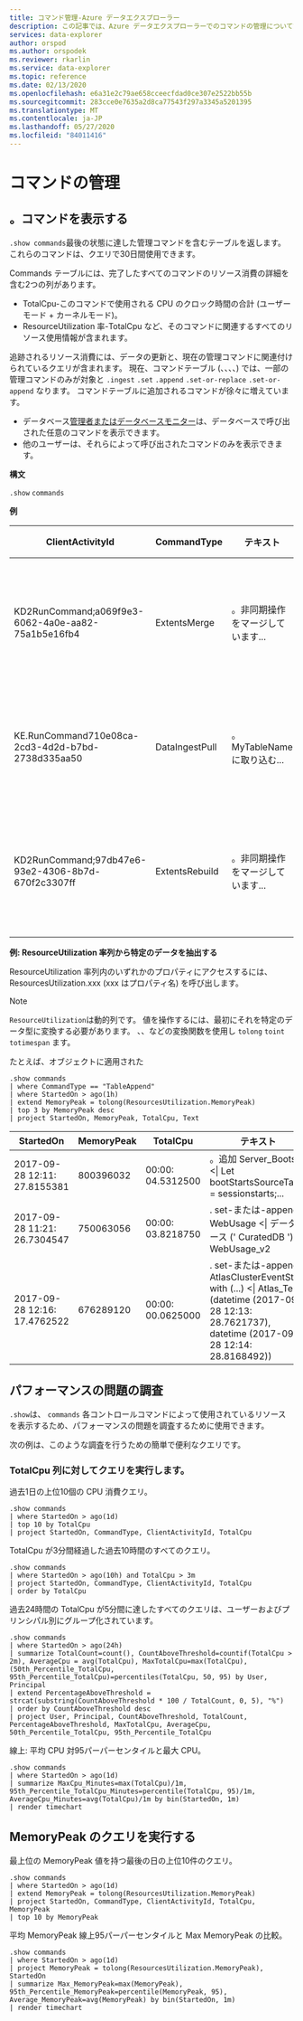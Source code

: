 ```yaml
---
title: コマンド管理-Azure データエクスプローラー
description: この記事では、Azure データエクスプローラーでのコマンドの管理について説明します。
services: data-explorer
author: orspod
ms.author: orspodek
ms.reviewer: rkarlin
ms.service: data-explorer
ms.topic: reference
ms.date: 02/13/2020
ms.openlocfilehash: e6a31e2c79ae658cceecfdad0ce307e2522bb55b
ms.sourcegitcommit: 283cce0e7635a2d8ca77543f297a3345a5201395
ms.translationtype: MT
ms.contentlocale: ja-JP
ms.lasthandoff: 05/27/2020
ms.locfileid: "84011416"
---
```

# <a name="commands-management"></a>コマンドの管理

## <a name="show-commands"></a>。コマンドを表示する 

`.show commands`最後の状態に達した管理コマンドを含むテーブルを返します。 これらのコマンドは、クエリで30日間使用できます。

Commands テーブルには、完了したすべてのコマンドのリソース消費の詳細を含む2つの列があります。

* TotalCpu-このコマンドで使用される CPU のクロック時間の合計 (ユーザーモード + カーネルモード)。
* ResourceUtilization 率-TotalCpu など、そのコマンドに関連するすべてのリソース使用情報が含まれます。

追跡されるリソース消費には、データの更新と、現在の管理コマンドに関連付けられているクエリが含まれます。
現在、コマンドテーブル (、、、、) では、一部の管理コマンドのみが対象と `.ingest` `.set` `.append` `.set-or-replace` `.set-or-append` なります。 コマンドテーブルに追加されるコマンドが徐々に増えています。

* データベース[管理者またはデータベースモニター](../management/access-control/role-based-authorization.md)は、データベースで呼び出された任意のコマンドを表示できます。
* 他のユーザーは、それらによって呼び出されたコマンドのみを表示できます。

**構文**

`.show` `commands`
 
**例**
 
|ClientActivityId |CommandType |テキスト |データベース |StartedOn |LastUpdatedOn |Duration |State |RootActivityId |User |FailureReason |アプリケーション |プリンシパル |TotalCpu |ResourceUtilization
|--|--|--|--|--|--|--|--|--|--|--|--|--|--|--
|KD2RunCommand;a069f9e3-6062-4a0e-aa82-75a1b5e16fb4 |ExtentsMerge   |。非同期操作をマージしています...    |DB1    |2017-09-05 11:08: 07.5738569    |2017-09-05 11:08: 09.1051161    |00:00: 01.5312592   |完了  |b965d809-3f3e-4f44-bd2b-5e1f49ac46c5   |AAD アプリ id = 5ba8cec2-9a70-e92c98cad651  |   |Kusto. Azure. .Svc |aadapp = 5ba8cec2 a70-e92c98cad651  |00:00: 03.5781250   |{"ScannedExtentsStatistics": {"MinDataScannedTime": null、"MaxDataScannedTime": null}、"CacheStatistics": {Memory ": {" ミス ": 2、" ヒット ":20}、" ディスク ": {" ミス ": 2、" ヒット ": 0}}、" MemoryPeak ": 159620640、" TotalCpu ":" 00:00: 03.5781250 "} 
|KE.RunCommand710e08ca-2cd3-4d2d-b7bd-2738d335aa50    |DataIngestPull |。 MyTableName に取り込む...   |TestDB |2017-09-04 16:00: 37.0915452    |2017-09-04 16:04: 37.2834555    |00:04: 00.1919103   |Failed |a8986e9e-81b0270d6fae4    |cooper@fabrikam.com    |ソケット接続は破棄されています。   |Kusto.Explorer |aaduser =...    |00:00:00   |{"ScannedExtentsStatistics": {"MinDataScannedTime": null、"MaxDataScannedTime": null}、"CacheStatistics": {"Memory": {"ミス": 0、ヒット ": 0}、" ディスク ": {" ミス ": 0、" ヒット ": 0}}、" MemoryPeak ": 0、" TotalCpu ":" 00:00:00 "} 
|KD2RunCommand;97db47e6-93e2-4306-8b7d-670f2c3307ff |ExtentsRebuild |。非同期操作をマージしています...    |DB2    |2017-09-18 13:29: 38.5945531    |2017-09-18 13:29: 39.9451163    |00:00: 01.3505632   |完了  |d5ebb755-d5df-4e94-b240-9accdf06c2d1   |AAD アプリ id = 5ba8cec2-9a70-e92c98cad651  |   |Kusto. Azure. .Svc |aadapp = 5ba8cec2 a70-e92c98cad651  |00:00: 00.8906250   |{"ScannedExtentsStatistics": {"MinDataScannedTime": null、"MaxDataScannedTime": null}、"CacheStatistics": {Memory ": {" ミス ": 0、" ヒット ": 1}、" ディスク ": {" ミス ": 0、" ヒット ": 0}}、" MemoryPeak ": 88828560、" TotalCpu ":" 00:00: 00.8906250 "} 

**例: ResourceUtilization 率列から特定のデータを抽出する**

ResourceUtilization 率列内のいずれかのプロパティにアクセスするには、ResourcesUtilization.xxx (xxx はプロパティ名) を呼び出します。
> [!NOTE] 
> `ResourceUtilization`は動的列です。 値を操作するには、最初にそれを特定のデータ型に変換する必要があります。 、、などの変換関数を使用し `tolong` `toint` `totimespan` ます。  

たとえば、オブジェクトに適用された

```kusto
.show commands
| where CommandType == "TableAppend"
| where StartedOn > ago(1h)
| extend MemoryPeak = tolong(ResourcesUtilization.MemoryPeak)
| top 3 by MemoryPeak desc
| project StartedOn, MemoryPeak, TotalCpu, Text
```

|StartedOn |MemoryPeak |TotalCpu |テキスト
|--|--|--|--
| 2017-09-28 12:11: 27.8155381   | 800396032 | 00:00: 04.5312500 |。追加 Server_Boots <\| Let bootStartsSourceTable = sessionstarts;...
| 2017-09-28 11:21: 26.7304547   | 750063056 | 00:00: 03.8218750 |. set-または-append WebUsage <\| データベース (' CuratedDB ')。WebUsage_v2 | 概要... | プロジェクト...
| 2017-09-28 12:16: 17.4762522   | 676289120 | 00:00: 00.0625000 |. set-または-append AtlasClusterEventStats with (...) <\| Atlas_Temp (datetime (2017-09-28 12:13: 28.7621737), datetime (2017-09-28 12:14: 28.8168492))

## <a name="investigating-performance-issues"></a>パフォーマンスの問題の調査

`.show`は、 `commands` 各コントロールコマンドによって使用されているリソースを表示するため、パフォーマンスの問題を調査するために使用できます。

次の例は、このような調査を行うための簡単で便利なクエリです。

### <a name="query-the-totalcpu-column"></a>TotalCpu 列に対してクエリを実行します。

過去1日の上位10個の CPU 消費クエリ。

```kusto
.show commands
| where StartedOn > ago(1d)
| top 10 by TotalCpu
| project StartedOn, CommandType, ClientActivityId, TotalCpu 
```

TotalCpu が3分間経過した過去10時間のすべてのクエリ。

```kusto
.show commands
| where StartedOn > ago(10h) and TotalCpu > 3m
| project StartedOn, CommandType, ClientActivityId, TotalCpu 
| order by TotalCpu 
```

過去24時間の TotalCpu が5分間に達したすべてのクエリは、ユーザーおよびプリンシパル別にグループ化されています。

```kusto
.show commands  
| where StartedOn > ago(24h)
| summarize TotalCount=count(), CountAboveThreshold=countif(TotalCpu > 2m), AverageCpu = avg(TotalCpu), MaxTotalCpu=max(TotalCpu), (50th_Percentile_TotalCpu, 95th_Percentile_TotalCpu)=percentiles(TotalCpu, 50, 95) by User, Principal
| extend PercentageAboveThreshold = strcat(substring(CountAboveThreshold * 100 / TotalCount, 0, 5), "%")
| order by CountAboveThreshold desc
| project User, Principal, CountAboveThreshold, TotalCount, PercentageAboveThreshold, MaxTotalCpu, AverageCpu, 50th_Percentile_TotalCpu, 95th_Percentile_TotalCpu
```

線上: 平均 CPU 対95パーパーセンタイルと最大 CPU。

```kusto
.show commands 
| where StartedOn > ago(1d) 
| summarize MaxCpu_Minutes=max(TotalCpu)/1m, 95th_Percentile_TotalCpu_Minutes=percentile(TotalCpu, 95)/1m, AverageCpu_Minutes=avg(TotalCpu)/1m by bin(StartedOn, 1m)
| render timechart
```

## <a name="query-the-memorypeak"></a>MemoryPeak のクエリを実行する

最上位の MemoryPeak 値を持つ最後の日の上位10件のクエリ。

```kusto
.show commands
| where StartedOn > ago(1d)
| extend MemoryPeak = tolong(ResourcesUtilization.MemoryPeak)
| project StartedOn, CommandType, ClientActivityId, TotalCpu, MemoryPeak
| top 10 by MemoryPeak  
```

平均 MemoryPeak 線上95パーパーセンタイルと Max MemoryPeak の比較。

```kusto
.show commands 
| where StartedOn > ago(1d)
| project MemoryPeak = tolong(ResourcesUtilization.MemoryPeak), StartedOn 
| summarize Max_MemoryPeak=max(MemoryPeak), 95th_Percentile_MemoryPeak=percentile(MemoryPeak, 95), Average_MemoryPeak=avg(MemoryPeak) by bin(StartedOn, 1m)
| render timechart
```
